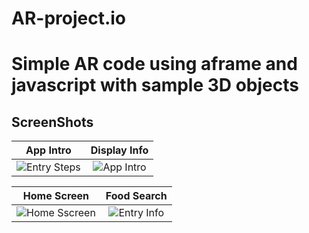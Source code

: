 # AR-project.io
# Simple AR code using aframe and javascript with sample 3D objects

## ScreenShots
App Intro                  |Display Info               
:-------------------------:|:-------------------------:
![Entry Steps](https://github.com/sithukaungset/AR-project.io/blob/master/IMG_2915.jpg) | ![App Intro](https://github.com/sithukaungset/AR-project.io/blob/master/IMG_2919.jpg)

Home Screen                |Food Search                
:-------------------------:|:-------------------------:
![Home Sscreen](https://github.com/sithukaungset/AR-project.io/blob/master/IMG_3101.jpg) | ![Entry Info](https://github.com/sithukaungset/AR-project.io/blob/master/IMG_3098.jpg)

